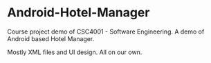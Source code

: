 # Android-Hotel-Manager
Course project demo of CSC4001 - Software Engineering. A demo of Android based Hotel Manager.

Mostly XML files and UI design. All on our own.

